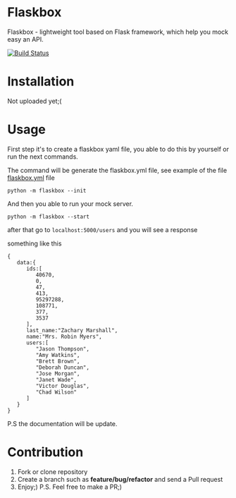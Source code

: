 # Flaskbox

Flaskbox - lightweight tool based on Flask framework, which help you mock easy an API.

[![Build Status](https://travis-ci.org/MichaelYusko/Flaskbox.svg?branch=master)](https://travis-ci.org/MichaelYusko/Flaskbox)

Installation
=================================
Not uploaded yet;(


Usage
=====
First step it's to create a flaskbox yaml file, you able to do this by yourself
or run the next commands.

The command will be generate the flaskbox.yml file, see example of the file [flaskbox.yml](https://github.com/MichaelYusko/Flaskbox/blob/master/flaskbox.example.yml) file
```
python -m flaskbox --init
```

And then you able to run your mock server.
```
python -m flaskbox --start
```

after that go to `localhost:5000/users` and you will see a response

something like this
```
{
   data:{
      ids:[
         40670,
         0,
         47,
         413,
         95297288,
         108771,
         377,
         3537
      ],
      last_name:"Zachary Marshall",
      name:"Mrs. Robin Myers",
      users:[
         "Jason Thompson",
         "Amy Watkins",
         "Brett Brown",
         "Deborah Duncan",
         "Jose Morgan",
         "Janet Wade",
         "Victor Douglas",
         "Chad Wilson"
      ]
   }
}
```


P.S the documentation will be update.

Contribution
=================================
1. Fork or clone repository
2. Create a branch such as **feature/bug/refactor** and send a Pull request
3. Enjoy;)
P.S. Feel free to make a PR;)
